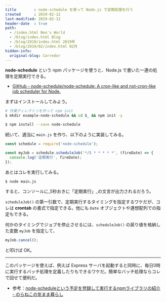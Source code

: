 ```yaml
---
title        : node-schedule を使って Node.js で定期処理を行う
created      : 2019-02-12
last-modified: 2019-02-12
header-date  : true
path:
  - /index.html Neo's World
  - /blog/index.html Blog
  - /blog/2019/index.html 2019年
  - /blog/2019/02/index.html 02月
hidden-info:
  original-blog: Corredor
---
```


**node-schedule** という npm パッケージを使うと、Node.js で書いた一連の処理を定期実行できる。

- [GitHub - node-schedule/node-schedule: A cron-like and not-cron-like job scheduler for Node.](https://github.com/node-schedule/node-schedule)

まずはインストールしてみよう。

```bash
# 作業ディレクトリを作って npm init
$ mkdir example-node-schedule && cd $_ && npm init -y

$ npm install --save node-schedule
```

続いて、適当に `main.js` を作り、以下のように実装してみる。

```javascript
const schedule = require('node-schedule');

const myJob = schedule.scheduleJob('*/5 * * * * *', (fireDate) => {
  console.log('定期実行', fireDate);
});
```

あとはコレを実行してみる。

```bash
$ node main.js
```

すると、コンソールに_5秒おきに「定期実行」_の文言が出力されるだろう。

`scheduleJob()` の第一引数で、定期実行するタイミングを指定するワケだが、コレは **crontab** の書式で指定できる。他にも `Date` オブジェクトや連想配列での指定もできる。

何かのタイミングでジョブを停止させるには、`scheduleJob()` の戻り値を格納した変数 `myJob` を指定して、

```javascript
myJob.cancel();
```

と叩けば OK。

---

このパッケージを使えば、例えば Express サーバを起動すると同時に、毎日0時に実行するバッチ処理を定義したりもできるワケだ。簡単なバッチ処理ならコレで回せて便利だ。

- 参考：[node-scheduleという予定を登録して実行するnpmライブラリの紹介 - のらねこの気まま暮らし](https://mizuki-r.hatenablog.com/entry/2014/07/05/012632)
